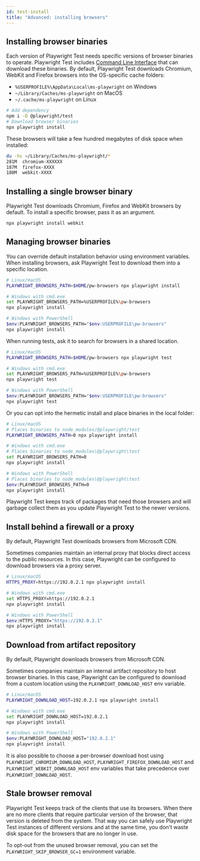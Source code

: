 ```yaml
---
id: test-install
title: "Advanced: installing browsers"
---
```


<!-- TOC -->

## Installing browser binaries

Each version of Playwright Test needs specific versions of browser binaries to operate. Playwright Test includes [Command Line Interface](./cli.md) that can download these binaries. By default, Playwright Test downloads Chromium, WebKit and Firefox browsers into the OS-specific cache folders:

- `%USERPROFILE%\AppData\Local\ms-playwright` on Windows
- `~/Library/Caches/ms-playwright` on MacOS
- `~/.cache/ms-playwright` on Linux

```bash
# Add dependency
npm i -D @playwright/test
# Download browser binaries
npx playwright install
```

These browsers will take a few hundred megabytes of disk space when installed:

```bash
du -hs ~/Library/Caches/ms-playwright/*
281M  chromium-XXXXXX
187M  firefox-XXXX
180M  webkit-XXXX
```

## Installing a single browser binary

Playwright Test downloads Chromium, Firefox and WebKit browsers by default. To install a specific browser, pass it as an argument.

```bash
npx playwright install webkit
```

## Managing browser binaries

You can override default installation behavior using environment variables. When installing browsers, ask Playwright Test to download them into a specific location.

```bash
# Linux/macOS
PLAYWRIGHT_BROWSERS_PATH=$HOME/pw-browsers npx playwright install

# Windows with cmd.exe
set PLAYWRIGHT_BROWSERS_PATH=%USERPROFILE%\pw-browsers
npx playwright install

# Windows with PowerShell
$env:PLAYWRIGHT_BROWSERS_PATH="$env:USERPROFILE\pw-browsers"
npx playwright install
```

When running tests, ask it to search for browsers in a shared location.

```bash
# Linux/macOS
PLAYWRIGHT_BROWSERS_PATH=$HOME/pw-browsers npx playwright test

# Windows with cmd.exe
set PLAYWRIGHT_BROWSERS_PATH=%USERPROFILE%\pw-browsers
npx playwright test

# Windows with PowerShell
$env:PLAYWRIGHT_BROWSERS_PATH="$env:USERPROFILE\pw-browsers"
npx playwright test
```

Or you can opt into the hermetic install and place binaries in the local folder:

```bash
# Linux/macOS
# Places binaries to node_modules/@playwright/test
PLAYWRIGHT_BROWSERS_PATH=0 npx playwright install

# Windows with cmd.exe
# Places binaries to node_modules\@playwright\test
set PLAYWRIGHT_BROWSERS_PATH=0
npx playwright install

# Windows with PowerShell
# Places binaries to node_modules\@playwright\test
$env:PLAYWRIGHT_BROWSERS_PATH=0
npx playwright install
```

Playwright Test keeps track of packages that need those browsers and will garbage collect them as you update Playwright Test to the newer versions.

## Install behind a firewall or a proxy

By default, Playwright Test downloads browsers from Microsoft CDN.

Sometimes companies maintain an internal proxy that blocks direct access to the public
resources. In this case, Playwright can be configured to download browsers via a proxy server.

```bash
# Linux/macOS
HTTPS_PROXY=https://192.0.2.1 npx playwright install

# Windows with cmd.exe
set HTTPS_PROXY=https://192.0.2.1
npx playwright install

# Windows with PowerShell
$env:HTTPS_PROXY="https://192.0.2.1"
npx playwright install
```

## Download from artifact repository

By default, Playwright downloads browsers from Microsoft CDN.

Sometimes companies maintain an internal artifact repository to host browser
binaries. In this case, Playwright can be configured to download from a custom
location using the `PLAYWRIGHT_DOWNLOAD_HOST` env variable.

```bash
# Linux/macOS
PLAYWRIGHT_DOWNLOAD_HOST=192.0.2.1 npx playwright install

# Windows with cmd.exe
set PLAYWRIGHT_DOWNLOAD_HOST=192.0.2.1
npx playwright install

# Windows with PowerShell
$env:PLAYWRIGHT_DOWNLOAD_HOST="192.0.2.1"
npx playwright install
```

It is also possible to choose a per-browser download host using `PLAYWRIGHT_CHROMIUM_DOWNLOAD_HOST`, `PLAYWRIGHT_FIREFOX_DOWNLOAD_HOST` and `PLAYWRIGHT_WEBKIT_DOWNLOAD_HOST` env variables that
take precedence over `PLAYWRIGHT_DOWNLOAD_HOST`.

## Stale browser removal

Playwright Test keeps track of the clients that use its browsers. When there are no more clients that require particular
version of the browser, that version is deleted from the system. That way you can safely use Playwright Test instances of
different versions and at the same time, you don't waste disk space for the browsers that are no longer in use.

To opt-out from the unused browser removal, you can set the `PLAYWRIGHT_SKIP_BROWSER_GC=1` environment variable.
